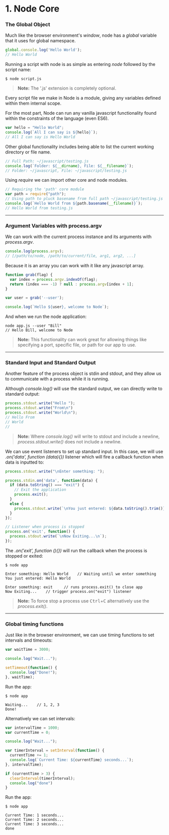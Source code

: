 # 1. Node Core

### The Global Object

Much like the browser environment's _window_, node has a _global_ variable that it uses for global namespace.

```javascript
global.console.log('Hello World');
// Hello World
```

Running a script with node is as simple as entering _node_ followed by the script name:

```
$ node script.js
```

> **Note:** The '.js' extension is completely optional.

Every script file we make in Node is a module, giving any variables defined within them internal scope.

For the most part, Node can run any vanilla javascript functionality found within the constraints of the language (even ES6).

```javascript
var hello = "Hello World";
console.log(`All I can say is ${hello}`);
// All I can say is Hello World
```

Other global functionality includes being able to list the current working directory or file name.

```javascript
// Full Path: ~/javascript/testing.js
console.log(`Folder: ${__dirname}, File: ${__filename}`);
// Folder: ~/javascript, File: ~/javascript/testing.js
```

Using _require_ we can import other core and node modules.

```javascript
// Requiring the 'path' core module
var path = require("path");
// Using path to pluck basename from full path ~/javascript/testing.js
console.log(`Hello World from ${path.basename(__filename)}`);
// Hello World from testing.js
```

_____


### Argument Variables with process.argv

We can work with the current process instance and its arguments with _process.argv_.

```javascript
console.log(process.argv);
// [/path/to/node, /path/to/current/file, arg1, arg2, ...]
```
Because it is an array you can work with it like any javascript array.

```javascript
function grab(flag) {
  var index = process.argv.indexOf(flag);
  return (index === -1) ? null : process.argv[index + 1];
}

var user = grab('--user');

console.log(`Hello ${user}, welcome to Node`);
```

And when we run the node application:

```
node app.js --user "Bill"
// Hello Bill, welcome to Node
```

> **Note:** This functionality can work great for allowing things like specifying a port, specific file, or path for our app to use.


_____


### Standard Input and Standard Output

Another feature of the process object is stdin and stdout, and they allow us to communicate with a process while it is running.

Although _console.log()_ will use the standard output, we can directly write to standard output:

```javascript
process.stdout.write("Hello ");
process.stdout.write("From\n")
process.stdout.write("World\n");
// Hello From
// World
//
```

> **Note:** Where _console.log()_ will write to stdout and include a newline, _process.stdout.write()_ does not include a newline.


We can use event listeners to set up standard input. In this case, we will use _.on('data', function (data){})_ listener which will fire a callback function when data is inputted to:

```javascript
process.stdout.write("\nEnter something: ");

process.stdin.on('data', function(data) {
  if (data.toString() === "exit") {
    // Exit the application
    process.exit();
  }
  else {
    process.stdout.write(`\nYou just entered: ${data.toString().trim()}\n`);
  }
});

// Listener when process is stopped
process.on('exit', function() {
  process.stdout.write(`\nNow Exiting...\n`);
});
```

The _.on('exit', function (){})_ will run the callback when the process is stopped or exited:

```
$ node app

Enter something: Hello World    // Waiting until we enter something
You just entered: Hello World

Enter something: exit     // runs process.exit() to close app
Now Exiting...    // trigger process.on("exit") listener
```

> **Note:** To force stop a process use <kbd>Ctrl</kbd>+<kbd>C</kbd> alternatively use the _process.exit()_.

_____


### Global timing functions

Just like in the browser environment, we can use timing functions to set intervals and timeouts:

```javascript
var waitTime = 3000;

console.log("Wait...");

setTimeout(function() {
  console.log("Done!");
}, waitTime);
```

Run the app:

```
$ node app

Waiting...    // 1, 2, 3
Done!
```


Alternatively we can set intervals:

```javascript
var intervalTime = 1000;
var currentTime = 0;

console.log("Wait...");

var timerInterval = setInterval(function() {
  currentTime += 1;
  console.log(`Current Time: ${currentTime} seconds...`);
}, intervalTime);

if (currentTime > 3) {
  clearInterval(timerInterval);
  console.log("done")
}
```

Run the app:

```
$ node app

Current Time: 1 seconds...
Current Time: 2 seconds...
Current Time: 3 seconds...
done
```
